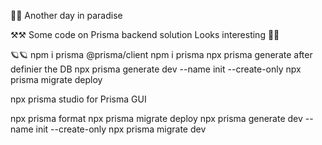 :wave::wave:
Another day in paradise

:hammer_and_pick::hammer_and_pick:
Some code on Prisma backend solution
Looks interesting
:checkered_flag::checkered_flag:

:ringed_planet::ringed_planet:
npm i prisma @prisma/client
npm i prisma
npx prisma generate after definier the DB
npx prisma generate dev --name init --create-only
npx prisma migrate deploy

npx prisma studio for Prisma GUI

npx prisma format
npx prisma migrate deploy
npx prisma generate dev --name init --create-only
npx prisma migrate dev
